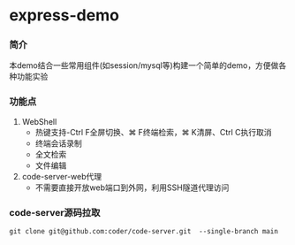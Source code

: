 # express-demo

### 简介

本demo结合一些常用组件(如session/mysql等)构建一个简单的demo，方便做各种功能实验

### 功能点
1. WebShell
    - 热键支持-Ctrl F全屏切换、⌘ F终端检索，⌘ K清屏、Ctrl C执行取消
    - 终端会话录制
    - 全文检索
    - 文件编辑
2. code-server-web代理
   - 不需要直接开放web端口到外网，利用SSH隧道代理访问

### code-server源码拉取

```shell
git clone git@github.com:coder/code-server.git  --single-branch main

```
